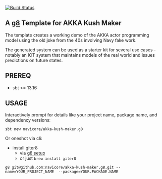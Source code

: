 [![Build Status](https://travis-ci.org/navicore/akka-kush-maker.g8.svg?branch=master)](https://travis-ci.org/navicore/akka-kush-maker.g8)

A [g8] Template for AKKA Kush Maker
---

The template creates a working demo of the AKKA actor programming model
using the old joke from the 40s involving Navy fake work.

The generated system can be used as a starter kit for several use cases - 
notably an IOT system that maintains models of the real world and issues
predictions on future states.

## PREREQ

  * sbt >= 13.16

## USAGE

Interactively prompt for details like your project name, package name, and
dependency versions:

```console
sbt new navicore/akka-kush-maker.g8 
```

Or oneshot via cli:

  * install giter8
    * via [g8 setup]
    * or just `brew install giter8`

```console
g8 git@github.com:navicore/akka-kush-maker.g8.git --name=YOUR_PROJECT_NAME  --package=YOUR.PACKAGE.NAME
```

[g8]: http://www.foundweekends.org/giter8/
[g8 setup]: http://www.foundweekends.org/giter8/setup.html 

